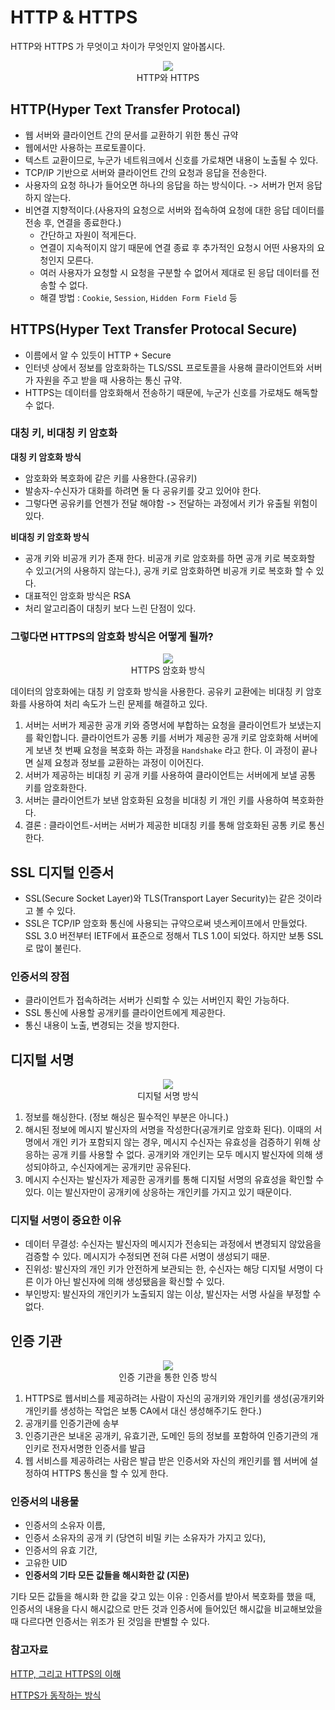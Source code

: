 # HTTP & HTTPS

HTTP와 HTTPS 가 무엇이고 차이가 무엇인지 알아봅시다.

<p align="center">
  <img src="./img/httpnhttps.png">
  <br  />
  HTTP와 HTTPS
</p>

## HTTP(Hyper Text Transfer Protocal)

- 웹 서버와 클라이언트 간의 문서를 교환하기 위한 통신 규약
- 웹에서만 사용하는 프로토콜이다.
- 텍스트 교환이므로, 누군가 네트워크에서 신호를 가로채면 내용이 노출될 수 있다.
- TCP/IP 기반으로 서버와 클라이언트 간의 요청과 응답을 전송한다.
- 사용자의 요청 하나가 들어오면 하나의 응답을 하는 방식이다. -> 서버가 먼저 응답하지 않는다.
- 비연결 지향적이다.(사용자의 요청으로 서버와 접속하여 요청에 대한 응답 데이터를 전송 후, 연결을 종료한다.)
  - 간단하고 자원이 적게든다.
  - 연결이 지속적이지 않기 때문에 연결 종료 후 추가적인 요청시 어떤 사용자의 요청인지 모른다.
  - 여러 사용자가 요청할 시 요청을 구분할 수 없어서 제대로 된 응답 데이터를 전송할 수 없다.
  - 해결 방법 : `Cookie`, `Session`, `Hidden Form Field` 등

## HTTPS(Hyper Text Transfer Protocal Secure)

- 이름에서 알 수 있듯이 HTTP + Secure
- 인터넷 상에서 정보를 암호화하는 TLS/SSL 프로토콜을 사용해 클라이언트와 서버가 자원을 주고 받을 때 사용하는 통신 규약.
- HTTPS는 데이터를 암호화해서 전송하기 때문에, 누군가 신호를 가로채도 해독할 수 없다.

### 대칭 키, 비대칭 키 암호화

**대칭 키 암호화 방식**

- 암호화와 복호화에 같은 키를 사용한다.(공유키)
- 발송자-수신자가 대화를 하려면 둘 다 공유키를 갖고 있어야 한다.
- 그렇다면 공유키를 언젠가 전달 해야함 -> 전달하는 과정에서 키가 유출될 위험이 있다.

**비대칭 키 암호화 방식**

- 공개 키와 비공개 키가 존재 한다. 비공개 키로 암호화를 하면 공개 키로 복호화할 수 있고(거의 사용하지 않는다.), 공개 키로 암호화하면 비공개 키로 복호화 할 수 있다.
- 대표적인 암호화 방식은 RSA
- 처리 알고리즘이 대칭키 보다 느린 단점이 있다.

### 그렇다면 HTTPS의 암호화 방식은 어떻게 될까?

<p align="center">
  <img src="./img/https.png">
  <br  />
  HTTPS 암호화 방식 
</p>

데이터의 암호화에는 대칭 키 암호화 방식을 사용한다.
공유키 교환에는 비대칭 키 암호화를 사용하여 처리 속도가 느린 문제를 해결하고 있다.

1. 서버는 서버가 제공한 공개 키와 증명서에 부합하는 요청을 클라이언트가 보냈는지를 확인합니다. 클라이언트가 공통 키를 서버가 제공한 공개 키로 암호화해 서버에게 보낸 첫 번째 요청을 복호화 하는 과정을 `Handshake` 라고 한다. 이 과정이 끝나면 실제 요청과 정보를 교환하는 과정이 이어진다.
2. 서버가 제공하는 비대칭 키 공개 키를 사용하여 클라이언트는 서버에게 보낼 공통 키를 암호화한다.
3. 서버는 클라이언트가 보낸 암호화된 요청을 비대칭 키 개인 키를 사용하여 복호화한다.
4. 결론 : 클라이언트-서버는 서버가 제공한 비대칭 키를 통해 암호화된 공통 키로 통신한다.

## SSL 디지털 인증서

- SSL(Secure Socket Layer)와 TLS(Transport Layer Security)는 같은 것이라고 볼 수 있다.
- SSL은 TCP/IP 암호화 통신에 사용되는 규약으로써 넷스케이프에서 만들었다. SSL 3.0 버전부터 IETF에서 표준으로 정해서 TLS 1.0이 되었다. 하지만 보통 SSL로 많이 불린다.

### 인증서의 장점

- 클라이언트가 접속하려는 서버가 신뢰할 수 있는 서버인지 확인 가능하다.
- SSL 통신에 사용할 공개키를 클라이언트에게 제공한다.
- 통신 내용이 노출, 변경되는 것을 방지한다.

## 디지털 서명

<p align="center">
  <img src="./img/digitalsign.png">
  <br  />
  디지털 서명 방식
</p>

1. 정보를 해싱한다. (정보 해싱은 필수적인 부분은 아니다.)
2. 해시된 정보에 메시지 발신자의 서명을 작성한다(공개키로 암호화 된다). 이때의 서명에서 개인 키가 포함되지 않는 경우, 메시지 수신자는 유효성을 검증하기 위해 상응하는 공개 키를 사용할 수 없다. 공개키와 개인키는 모두 메시지 발신자에 의해 생성되야하고, 수신자에게는 공개키만 공유된다.
3. 메시지 수신자는 발신자가 제공한 공개키를 통해 디지털 서명의 유효성을 확인할 수 있다. 이는 발신자만이 공개키에 상응하는 개인키를 가지고 있기 때문이다.

### 디지털 서명이 중요한 이유

- 데이터 무결성: 수신자는 발신자의 메시지가 전송되는 과정에서 변경되지 않았음을 검증할 수 있다. 메시지가 수정되면 전혀 다른 서명이 생성되기 때문.
- 진위성: 발신자의 개인 키가 안전하게 보관되는 한, 수신자는 해당 디지털 서명이 다른 이가 아닌 발신자에 의해 생성됐음을 확신할 수 있다.
- 부인방지: 발신자의 개인키가 노출되지 않는 이상, 발신자는 서명 사실을 부정할 수 없다.

## 인증 기관

<p align="center">
  <img src="./img/ca.png">
  <br  />
  인증 기관을 통한 인증 방식
</p>

1.  HTTPS로 웹서비스를 제공하려는 사람이 자신의 공개키와 개인키를 생성(공개키와 개인키를 생성하는 작업은 보통 CA에서 대신 생성해주기도 한다.)
2.  공개키를 인증기관에 송부
3.  인증기관은 보내온 공개키, 유효기관, 도메인 등의 정보를 포함하여 인증기관의 개인키로 전자서명한 인증서를 발급
4.  웹 서비스를 제공하려는 사람은 발급 받은 인증서와 자신의 캐인키를 웹 서버에 설정하여 HTTPS 통신을 할 수 있게 한다.

### 인증서의 내용물

- 인증서의 소유자 이름,
- 인증서 소유자의 공개 키 (당연히 비밀 키는 소유자가 가지고 있다),
- 인증서의 유효 기간,
- 고유한 UID
- **인증서의 기타 모든 값들을 해시화한 값 (지문)**

기타 모든 값들을 해시화 한 값을 갖고 있는 이유 : 인증서를 받아서 복호화를 했을 때, 인증서의 내용을 다시 해시값으로 만든 것과 인증서에 들어있던 해시값을 비교해보았을 때 다르다면 인증서는 위조가 된 것임을 판별할 수 있다.

### 참고자료

[HTTP, 그리고 HTTPS의 이해](https://blog.wishket.com/http-그리고-https의-이해/)

[HTTPS가 동작하는 방식](https://dailyscat.gitbook.io/twis/network/https)
